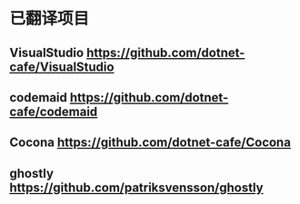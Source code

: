 # 已翻译项目

## VisualStudio  https://github.com/dotnet-cafe/VisualStudio  
## codemaid https://github.com/dotnet-cafe/codemaid 
## Cocona https://github.com/dotnet-cafe/Cocona 
## ghostly  https://github.com/patriksvensson/ghostly 
